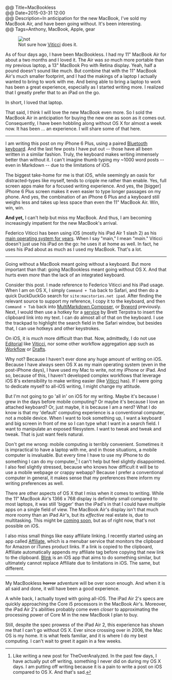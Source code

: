 @@ Title=MacBookless  
@@ Date=2015-03-31 12:00  
@@ Description=In anticipation for the new MacBook, I've sold my MacBook Air, and have been going without. It's been interesting.  
@@ Tags=Anthony, MacBook, Apple, gear 

<figure>
	<img src="http://d.pr/i/1fwsW+" alt="not" />
	<figcaption>Not sure how <a href="http://www.imore.com/how-ipad-air-2-became-federico-viticcis-main-computer">Viticci</a> does it.</figcaption>
</figure>

As of four days ago, I have been MacBookless. I had my 11" MacBook Air for about a two months and I loved it. The Air was *so* much more portable than my previous laptop, a 13" MacBook Pro with Retina display. Yeah, half a pound doesn't sound like much. But combine that with the 11" MacBook Air's much smaller footprint, and I had the makings of a laptop I actually wanted to bring to work with me. And being able to bring a laptop to work has been a great experience, especially as I started writing more. I realized that I greatly prefer that to an iPad on the go.

In short, I loved that laptop.

That said, I think I will love the new MacBook even more. So I sold the MacBook Air in anticipation for buying the new one as soon as it comes out. Consequently, I have been hobbling along without OS X for almost a week now. It has been ... an experience. I will share some of that here.

<hr class="small" />

I am writing this post on my iPhone 6 Plus, using a paired [Bluetooth keyboard][amazon]. And the last few posts I have put out -- those have all been written in a similar fashion. Truly, the keyboard makes writing immensely better than without it. I can't imagine thumb typing my ~1000 word posts -- even in Markdown -- due to the limitations of iOS. 

The biggest take-home for me is that iOS, while seemingly an oasis for distracted-types like myself, tends to cripple me rather than enable. Yes, full screen apps make for a focused writing experience. And yes, the [bigger] iPhone 6 Plus screen makes it even easier to type longer passages on my phone. And yes, the combination of an iPhone 6 Plus and a keyboard still weighs less and takes up less space than even the 11" MacBook Air. Win, win, win.

**And yet,** I can't help but miss my MacBook. And thus, I am becoming increasingly impatient for the new MacBook's arrival.

Federico Viticci has been using iOS (mostly his iPad Air 1 slash 2) as his [main operating system for years][macstories]. When I say "main," I mean "*main*." Viticci doesn't just use his iPad on the go: he uses it at home as well. In fact, he uses his iPad about as much as I used my MacBook. That's a lot. 

<hr class="small" />

Going without a MacBook meant going without a keyboard. But more important than that: going MacBookless meant going without OS X. And that hurts even *more* than the lack of an integrated keyboard. 

Consider this post. I made reference to Federico Viticci and his iPad usage. When I am on OS X, I simply `Command + Tab` back to Safari, and then do a quick DuckDuckGo search for `site:macstories.net ipad`. After finding the relevant source to support my reference, I copy it to the keyboard, and then `Command + Tab` back into [MultiMarkdown Composer][apple], or [Byword][apple 2] previously. Next, I would then use a hotkey for a [service][brettterpstra] by Brett Terpstra to insert the clipboard link into my text. I can do almost all of that on the keyboard. I use the trackpad to highlight the search field in the Safari window, but besides that, I can use hotkeys and other keystrokes.

On iOS, it is *much* more difficult than that. Now, admittedly, I do not use [Editorial][apple 3] like [Viticci][macstories 2], nor some other workflow aggregation app such as [Workflow][apple 4] or [Drafts][apple 5]. 

Why not? Because I haven't ever done any huge amount of writing on iOS. Because I have always seen OS X as my main operating system (even in the post-iPhone days), I have used my Mac to write, not my iPhone or iPad. And so, because of this, I haven't developed complex workflows that leverage iOS 8's extensibility to make writing easier (like [Viticci][macstories 3] has). If I were going to dedicate myself to all-iOS writing, I might change my attitude. 

But I'm not going to go 'all in' on iOS for my writing. Maybe it's because I grew in the days before mobile computing? Or maybe it's because I love an attached keyboard? Or, just maybe, it is because I am a nerd? What I do know is that my 'default' computing experience is a conventional computer, not a mobile device. When I want to look something up, I want a keyboard and big screen in front of me so I can type what I want in a search field. I want to manipulate an exposed filesystem. I want to tweak and tweak and tweak. That is just want feels natural. 

Don't get me wrong: mobile computing *is* terribly convenient. Sometimes it is impractical to have a laptop with me, and in those situations, a mobile computer is invaluable. But every time I have to use my iPhone to do something I can do my computer,[^co] I can't help but feel slightly disappointed. I also feel slightly stressed, because who knows how difficult it will be to use a mobile webpage or crappy webapp? Because I prefer a conventional computer in general, it makes sense that my preferences there inform my writing preferences as well.

There are other aspects of OS X that I miss when it comes to writing. While the 11" MacBook Air's 1366 x 768 display is definitely small compared to most laptops, it was still 'bigger' than the iPad's in that I could have multiple apps on a single field of view. The MacBook Air's display isn't that much more roomy than an iPad Air's, but its *effective* real estate is, due to multitasking. This might be [coming soon][appleinsider], but as of right now, that's not possible on iOS. 

I also miss small things like easy affiliate linking. I recently started using an app called [Affiliate][apple 6], which is a menubar service that monitors the clipboard for Amazon or iTunes product links. If a link is copied to the clipboard, Affiliate automatically appends my affiliate tag before copying that new link to the clipboard. [Blink][apple 7] is an iOS app that aims to do something similar, but ultimately cannot replace Affiliate due to limitations in iOS. The same, but different. 

<hr class="small" />

My MacBookless <s>horror</s> adventure will be over soon enough. And when it is all said and done, it will have been a good experience. 

A while back, I actually toyed with going all-iOS. The iPad Air 2's specs are quickly approaching the Core i5 processors in the MacBook Air's. Moreover, the iPad Air 2's abilities probably come even *closer* to approximating the processing power of Core M in the new MacBook I plan to buy. 

Still, despite the spec prowess of the iPad Air 2, this experience has shown me that I can't go without OS X. Ever since crossing over in 2006, the Mac OS is my home. It is what feels familiar, and it is where I do my best computing. I can't wait to greet it again in a few weeks. 

[^co]: Like writing a new post for TheOverAnalyzed. In the past few days, I have actually put off writing, something I never did on during my OS X days. I am putting off writing because it is a pain to write a post on iOS compared to OS X. And that's sad. 

[amazon]: https://www.amazon.com/dp/B005DLDO4U/?tag=theov0c-20
[apple]: https://itunes.apple.com/us/app/multimarkdown-composer-2/id593294811?at=1l3vx9s
[apple 2]: https://itunes.apple.com/app/byword/id420212497?at=1l3vx9s
[apple 3]: https://itunes.apple.com/us/app/editorial/id673907758?at=1l3vx9s
[apple 4]: https://itunes.apple.com/us/app/workflow-powerful-automation/id915249334?at=1l3vx9s
[apple 5]: https://itunes.apple.com/us/app/drafts-4-quickly-capture-notes/id905337691?at=1l3vx9s
[apple 6]: https://itunes.apple.com/us/app/affiliate/id789724698?mt=12&at=1l3vx9s
[apple 7]: https://itunes.apple.com/us/app/blink-better-affiliate-links/id946766863?mt=8&at=1l3vx9s
[appleinsider]: http://appleinsider.com/articles/15/03/30/rumor-apples-jumbo-ipad-pro-allegedly-shown-in-spy-shots-shows-potential-second-port
[brettterpstra]: http://brettterpstra.com/projects/markdown-service-tools/#linking
[macstories]: http://www.macstories.net/stories/ipad-air-2-review-why-the-ipad-became-my-main-computer/
[macstories 2]: http://www.macstories.net/stories/editorial-for-ipad-review/
[macstories 3]: http://www.macstories.net/stories/ios-8-email-and-extensions/